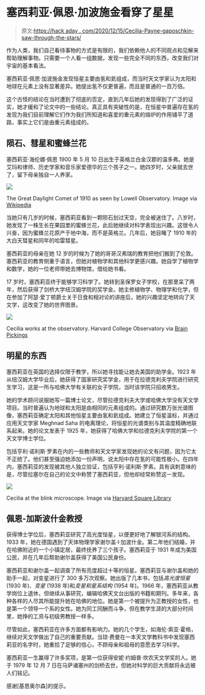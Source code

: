 # 塞西莉亚·佩恩·加波施金看穿了星星

> 原文:[https://hack aday . com/2020/12/15/Cecilia-Payne-gaposchkin-saw-through-the-stars/](https://hackaday.com/2020/12/15/cecilia-payne-gaposchkin-saw-through-the-stars/)

作为人类，我们自己看待事物的方式是有限的，我们依赖他人的不同观点和见解来帮助理解事物。只需要一个人看一组数据，发现一些完全不同的东西，改变我们对宇宙的基本看法。

塞西莉亚·佩恩·加波施金发现恒星主要由氢和氦组成，而当时天文学家认为太阳和地球在元素上没有显著差异。她提出氢不仅更普遍，而且是普通的一百万倍。

这个古怪的结论在当时遭到了彻底的否定，直到几年后她的发现得到了广泛的证实，她才缓和了论文中的一些结论。真正具有突破性的是，在恒星中普遍存在氢的发现为我们目前理解它们作为我们所知道和喜爱的重元素的熔炉的作用铺平了道路，事实上它们是由重元素组成的。

## 陨石、彗星和蜜蜂兰花

塞西莉亚·海伦娜·佩恩 1900 年 5 月 10 日出生于英格兰白金汉郡的温多弗。她是艾玛和律师、历史学家和音乐家爱德华的三个孩子之一。她四岁时，父亲就去世了，留下母亲独自一人养家。

[![](../Images/14e232936d05b2384951e9c84d42ef50.png)](https://hackaday.com/wp-content/uploads/2020/12/Great-Daylight-Comet-1910.jpg)

The Great Daylight Comet of 1910 as seen by Lowell Observatory. Image via [Wikipedia](https://en.wikipedia.org/wiki/Great_January_Comet_of_1910)

当她只有几岁的时候，塞西莉亚看到一颗陨石划过天空，完全被迷住了。八岁时，她发现了一株生长在果园里的蜜蜂兰花，此后她继续对科学表现出兴趣。这很令人兴奋，因为蜜蜂兰花原产于地中海，而不是英格兰。几年后，她目睹了 1910 年的大白天彗星和同年的哈雷彗星。

塞西莉亚的母亲在她 12 岁的时候为了她的哥哥汉弗瑞的教育把他们搬到了伦敦。塞西莉亚的教育侧重于语言，但她对植物学和其他科学更感兴趣。她自学了植物学和数学，她的一位老师带她去博物馆，借给她书看。

17 岁时，塞西莉亚终于能够学习科学了。她转到圣保罗女子学校，在那里呆了两年，然后获得了剑桥大学纽汉姆学院的奖学金。她主修植物学、物理学和化学，但在参加了阿瑟·爱丁顿爵士关于日食和相对论的讲座后，她的兴趣坚定地转向了天文学，这改变了她的世界图景。

[![](../Images/11dec535fe40b4278aa2484567e851c9.png)](https://hackaday.com/wp-content/uploads/2020/12/Cecilia-at-desk.png)

Cecilia works at the observatory. Harvard College Observatory via [Brain Pickings](https://www.brainpickings.org/2019/05/08/cecilia-payne-harvard-observatory-radio-talks/)

## 明星的东西

塞西莉亚在英国的选择仅限于教学，所以她寻找能让她去美国的助学金。1923 年从纽汉姆大学毕业后，她获得了国家研究奖学金，用于在拉德克利夫学院进行研究生学习，这是一所与哈佛大学有关联的女子学院，当时该学院只招收男生。

她的学术顾问说服她写一篇博士论文，尽管拉德克利夫大学或哈佛大学没有天文学项目。当时普遍认为地球和太阳是由相同的元素组成的。通过研究数万张光谱图像，塞西莉亚确定太阳和其他恒星主要由氢和氦组成。她建立了恒星温标，并通过应用天文学家 Meghnad Saha 的电离理论，将恒星的光谱类别与其温度精确地联系起来。她的论文发表于 1925 年，她获得了哈佛大学和拉德克利夫学院的第一个天文学博士学位。

包括亨利·诺利斯·罗素在内的一些教师和天文学家发现她的论文有问题，因为它太不正统了。他们甚至强迫她添加一份声明，说太阳中存在氢的可能性极小。在四年内，塞西莉亚的发现被其他人独立验证，包括亨利·诺利斯·罗素。具有讽刺意味的是，尽管拉塞尔在自己的论文中称赞了塞西莉亚，但他却经常称赞这一发现。

[![](../Images/d41fc32dfd9b950acc16fa0f2ecc30d4.png)](https://hackaday.com/wp-content/uploads/2020/12/Cecilia-blink-microscope.jpg)

Cecilia at the blink microscope. Image via [Harvard Square Library](https://www.harvardsquarelibrary.org/biographies/cecilia-payne-gaposchkin-3/)

## 佩恩-加斯波什金教授

获得博士学位后，塞西莉亚研究了高光度恒星，以便更好地了解银河系的结构。1933 年，她在德国遇到了天体物理学家谢尔盖·I·加波什金。第二年他们结婚，并在哈佛附近的一个小镇定居，最终抚养了三个孩子。塞西莉亚于 1931 年成为美国公民，并在几年后帮助谢尔盖获得了美国公民身份。

塞西莉亚和谢尔盖一起调查了所有亮度超过十等的恒星。塞西莉亚与谢尔盖和她的助手一起，对变星进行了 300 多万次观察。她出版了几本书，包括*高光度恒星* (1930 年)、*变星* (1938 年)和*变星和星系结构* (1954 年)。1966 年，塞西莉亚从教学岗位上退休，但继续从事研究，编辑哈佛天文台出版的书籍和期刊。多年来，各种各样的人尽其所能提升她在哈佛的地位。她是第一个被提升为正教授的女性，也是第一个领导一个系的女性。她为同工同酬而斗争，但在教学生涯的大部分时间里，她挣的工资与初级男教授一样多。

尽管如此，塞西莉亚在许多方面都有影响力。她的几个学生，如海伦·索亚·霍格，继续对天文学做出了自己的重要贡献。当琼·费曼在一本天文学教科书中发现塞西莉亚的名字时，她重拾了足够的信心，不顾母亲和祖母的意愿去学习科学。

塞西莉亚一生赢得了许多奖项，是第一位获得安妮·约姆普·坎农天文学奖的人。她于 1979 年 12 月 7 日在马萨诸塞州的剑桥去世，但她对科学的巨大贡献将永远被人们铭记。

感谢[基思奥尔森]的提示。